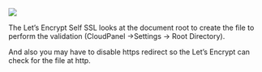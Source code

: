 
![](U0LxTcK.png)

The Let’s Encrypt Self SSL looks at the document root to create the file to perform the validation (CloudPanel ->Settings -> Root Directory).

And also you may have to disable https redirect so the Let’s Encrypt can check for the file at http.